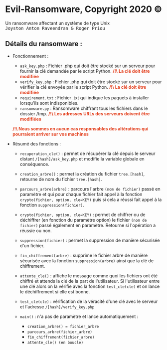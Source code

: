 # Evil-Ransomware, Copyright 2020 ©
Un ransomware affectant un système de type Unix
</br>
<tt>Joyston Anton Raveendran & Roger Priou</tt>

## Détails du ransomware :
* Fonctionnement : 
    * ``` ask_key.php ``` : Fichier .php qui doit être stocké sur un serveur pour fournir la clé demandée par le script Python. 
   <span style="color:#E33F1D;"> __/!\ La clé doit être modifiée__ </span>
    * ``` verify_key.php ``` : Fichier .php qui doit être stocké sur un serveur pour vérifier la clé envoyée par le script Python. 
   <span style="color:#E33F1D;">__/!\ La clé doit être modifiée__</span>
    * ``` requirement.txt ``` : Fichier .txt qui indique les paquets à installer lorsqu'ils sont indisponibles.
    * ``` ransomware.py ``` : Ransomware chiffrant tous les fichiers dans le dossier /tmp. 
   <span style="color:#E33F1D;">__/!\ Les adresses URLs des serveurs doivent être modifiées__</span>
    
   <span style="color:#E33F1D;">__/!\ Nous sommes en aucun cas responsables des altérations qui pourraient arriver sur vos machines__</span>

* Résumé des fonctions :

    * ```recuperation_cle()``` : permet de récupérer la clé depuis le serveur distant ```/[hash]/ask_key.php``` et modifie la variable globale en conséquence.

    * ```creation_arbre()``` : permet la création du fichier ```tree.[hash]```, retourne de nom du fichier ```tree.[hash]```.

    * ```parcours_arbre(arbre)``` : parcours l'arbre ```(nom de fichier)``` passé en paramètre et qui pour chaque fichier fait appel à la fonction ```crypto(fichier, option, cle=KEY)``` puis si cela a réussi fait appel à la fonction ```suppression(fichier)```.

    * ```crypto(fichier, option, cle=KEY)``` : permet de chiffrer ou de déchiffrer (en fonction du paramètre option) le fichier ```(nom de fichier)``` passé également en paramètre. Retourne si l'opération a réussie ou non.

    * ```suppression(fichier)``` : permet la suppression de manière sécurisée d'un fichier.

    * ```fin_chiffrement(arbre)``` : supprime le fichier arbre de manière sécurisée avec la fonction ```suppression(arbre)``` ainsi que la clé de chiffrement.

    * ```attente_cle()``` : affiche le message comme quoi les fichiers ont été chiffré et attends la clé de la part de l'utilisateur. Si l'utilisateur entre une clé alors on la vérifie avec la fonction ```test_cle(cle)``` et on lance le déchiffrement si elle est bonne.

    * ```test_cle(cle)``` : vérification de la véracité d'une clé avec le serveur et l'adresse ```/[hash]/verify_key.php```

    * ```main()``` : n'a pas de paramètre et lance automatiquement :
        * ```creation_arbre() = fichier_arbre```
        * ```parcours_arbre(fichier_arbre)```
        * ```fin_chiffrement(fichier_arbre)```
        * ```attente_cle() (en boucle)```